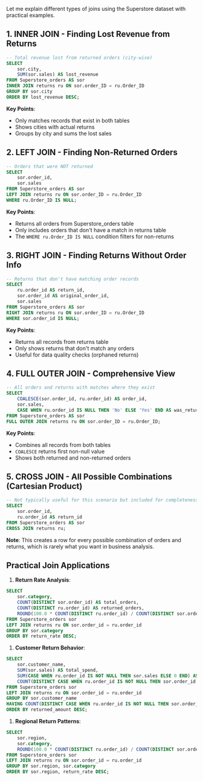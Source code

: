 Let me explain different types of joins using the Superstore dataset with practical examples.

## 1. INNER JOIN - Finding Lost Revenue from Returns

```SQL
-- Total revenue lost from returned orders (city-wise)
SELECT
    sor.city,
    SUM(sor.sales) AS lost_revenue
FROM Superstore_orders AS sor
INNER JOIN returns ru ON sor.order_ID = ru.Order_ID
GROUP BY sor.city
ORDER BY lost_revenue DESC;
```

**Key Points**:

- Only matches records that exist in both tables
- Shows cities with actual returns
- Groups by city and sums the lost sales

## 2. LEFT JOIN - Finding Non-Returned Orders

```SQL
-- Orders that were NOT returned
SELECT
    sor.order_id,
    sor.sales
FROM Superstore_orders AS sor
LEFT JOIN returns ru ON sor.order_ID = ru.Order_ID
WHERE ru.Order_ID IS NULL;
```

**Key Points**:

- Returns all orders from Superstore_orders table
- Only includes orders that don't have a match in returns table
- The `WHERE ru.Order_ID IS NULL` condition filters for non-returns

## 3. RIGHT JOIN - Finding Returns Without Order Info

```SQL
-- Returns that don't have matching order records
SELECT
    ru.order_id AS return_id,
    sor.order_id AS original_order_id,
    sor.sales
FROM Superstore_orders AS sor
RIGHT JOIN returns ru ON sor.order_ID = ru.Order_ID
WHERE sor.order_id IS NULL;
```

**Key Points**:

- Returns all records from returns table
- Only shows returns that don't match any orders
- Useful for data quality checks (orphaned returns)

## 4. FULL OUTER JOIN - Comprehensive View

```SQL
-- All orders and returns with matches where they exist
SELECT
    COALESCE(sor.order_id, ru.order_id) AS order_id,
    sor.sales,
    CASE WHEN ru.order_id IS NULL THEN 'No' ELSE 'Yes' END AS was_returned
FROM Superstore_orders AS sor
FULL OUTER JOIN returns ru ON sor.order_ID = ru.Order_ID;
```

**Key Points**:

- Combines all records from both tables
- `COALESCE` returns first non-null value
- Shows both returned and non-returned orders

## 5. CROSS JOIN - All Possible Combinations (Cartesian Product)

```SQL
-- Not typically useful for this scenario but included for completeness
SELECT
    sor.order_id,
    ru.order_id AS return_id
FROM Superstore_orders AS sor
CROSS JOIN returns ru;
```

**Note**: This creates a row for every possible combination of orders and returns, which is rarely what you want in business analysis.

## Practical Join Applications

1. **Return Rate Analysis**:

```SQL
SELECT
    sor.category,
    COUNT(DISTINCT sor.order_id) AS total_orders,
    COUNT(DISTINCT ru.order_id) AS returned_orders,
    ROUND(100.0 * COUNT(DISTINCT ru.order_id) / COUNT(DISTINCT sor.order_id), 2) AS return_rate
FROM Superstore_orders sor
LEFT JOIN returns ru ON sor.order_id = ru.order_id
GROUP BY sor.category
ORDER BY return_rate DESC;
```

1. **Customer Return Behavior**:

```SQL
SELECT
    sor.customer_name,
    SUM(sor.sales) AS total_spend,
    SUM(CASE WHEN ru.order_id IS NOT NULL THEN sor.sales ELSE 0 END) AS returned_amount,
    COUNT(DISTINCT CASE WHEN ru.order_id IS NOT NULL THEN sor.order_id END) AS return_count
FROM Superstore_orders sor
LEFT JOIN returns ru ON sor.order_id = ru.order_id
GROUP BY sor.customer_name
HAVING COUNT(DISTINCT CASE WHEN ru.order_id IS NOT NULL THEN sor.order_id END) > 0
ORDER BY returned_amount DESC;
```

1. **Regional Return Patterns**:

```SQL
SELECT
    sor.region,
    sor.category,
    ROUND(100.0 * COUNT(DISTINCT ru.order_id) / COUNT(DISTINCT sor.order_id), 2) AS return_rate
FROM Superstore_orders sor
LEFT JOIN returns ru ON sor.order_id = ru.order_id
GROUP BY sor.region, sor.category
ORDER BY sor.region, return_rate DESC;
```